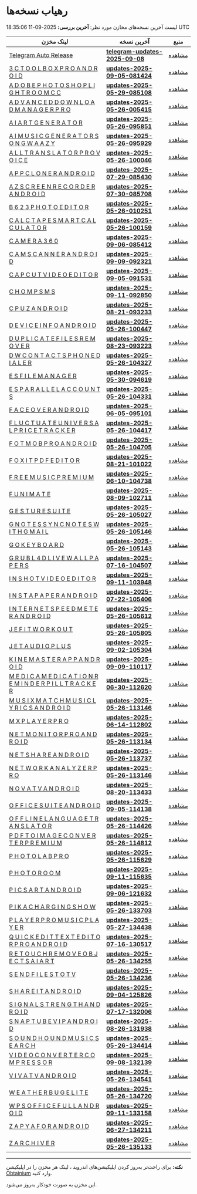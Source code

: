 # رهیاب نسخه‌ها

لیست آخرین نسخه‌های مخازن مورد نظر:
**آخرین بررسی:** 2025-09-11 18:35:06 UTC

| لینک مخزن | آخرین نسخه | منبع |
|---|---|---|
| [Telegram Auto Release](https://github.com/vpnclashfa-backup/telegram-auto-release) | [**telegram-updates-2025-09-08**](https://github.com/vpnclashfa-backup/telegram-auto-release/releases/tag/telegram-updates-2025-09-08) | [مشاهده](https://telegram.org/apps) |
| [3 C T O O L B O X P R O A N D R O I D](https://github.com/vpnclashfa-backup/3_c_t_o_o_l_b_o_x_p_r_o_a_n_d_r_o_i_d) | [**updates-2025-09-05-081424**](https://github.com/vpnclashfa-backup/3_c_t_o_o_l_b_o_x_p_r_o_a_n_d_r_o_i_d/releases/tag/updates-2025-09-05-081424) | [مشاهده](https://www.farsroid.com/3c-toolbox-pro-android/) |
| [A D O B E P H O T O S H O P L I G H T R O O M C C](https://github.com/vpnclashfa-backup/a_d_o_b_e_p_h_o_t_o_s_h_o_p_l_i_g_h_t_r_o_o_m_c_c) | [**updates-2025-05-29-085108**](https://github.com/vpnclashfa-backup/a_d_o_b_e_p_h_o_t_o_s_h_o_p_l_i_g_h_t_r_o_o_m_c_c/releases/tag/updates-2025-05-29-085108) | [مشاهده](https://www.farsroid.com/adobe-photoshop-lightroom-cc/) |
| [A D V A N C E D D O W N L O A D M A N A G E R P R O](https://github.com/vpnclashfa-backup/a_d_v_a_n_c_e_d_d_o_w_n_l_o_a_d_m_a_n_a_g_e_r_p_r_o) | [**updates-2025-05-26-005415**](https://github.com/vpnclashfa-backup/a_d_v_a_n_c_e_d_d_o_w_n_l_o_a_d_m_a_n_a_g_e_r_p_r_o/releases/tag/updates-2025-05-26-005415) | [مشاهده](https://www.farsroid.com/advanced-download-manager-pro/) |
| [A I A R T G E N E R A T O R](https://github.com/vpnclashfa-backup/a_i_a_r_t_g_e_n_e_r_a_t_o_r) | [**updates-2025-05-26-095851**](https://github.com/vpnclashfa-backup/a_i_a_r_t_g_e_n_e_r_a_t_o_r/releases/tag/updates-2025-05-26-095851) | [مشاهده](https://www.farsroid.com/ai-art-generator/) |
| [A I M U S I C G E N E R A T O R S O N G W A A Z Y](https://github.com/vpnclashfa-backup/a_i_m_u_s_i_c_g_e_n_e_r_a_t_o_r_s_o_n_g_w_a_a_z_y) | [**updates-2025-05-26-095929**](https://github.com/vpnclashfa-backup/a_i_m_u_s_i_c_g_e_n_e_r_a_t_o_r_s_o_n_g_w_a_a_z_y/releases/tag/updates-2025-05-26-095929) | [مشاهده](https://www.farsroid.com/ai-music-generator-song-waazy/) |
| [A L L T R A N S L A T O R P R O V O I C E](https://github.com/vpnclashfa-backup/a_l_l_t_r_a_n_s_l_a_t_o_r_p_r_o_v_o_i_c_e) | [**updates-2025-05-26-100046**](https://github.com/vpnclashfa-backup/a_l_l_t_r_a_n_s_l_a_t_o_r_p_r_o_v_o_i_c_e/releases/tag/updates-2025-05-26-100046) | [مشاهده](https://www.farsroid.com/all-translator-pro-voice/) |
| [A P P C L O N E R A N D R O I D](https://github.com/vpnclashfa-backup/a_p_p_c_l_o_n_e_r_a_n_d_r_o_i_d) | [**updates-2025-07-29-085430**](https://github.com/vpnclashfa-backup/a_p_p_c_l_o_n_e_r_a_n_d_r_o_i_d/releases/tag/updates-2025-07-29-085430) | [مشاهده](https://www.farsroid.com/app-cloner-android/) |
| [A Z S C R E E N R E C O R D E R A N D R O I D](https://github.com/vpnclashfa-backup/a_z_s_c_r_e_e_n_r_e_c_o_r_d_e_r_a_n_d_r_o_i_d) | [**updates-2025-07-30-085708**](https://github.com/vpnclashfa-backup/a_z_s_c_r_e_e_n_r_e_c_o_r_d_e_r_a_n_d_r_o_i_d/releases/tag/updates-2025-07-30-085708) | [مشاهده](https://www.farsroid.com/az-screen-recorder-android/) |
| [B 6 2 3 P H O T O E D I T O R](https://github.com/vpnclashfa-backup/b_6_2_3_p_h_o_t_o_e_d_i_t_o_r) | [**updates-2025-05-26-010251**](https://github.com/vpnclashfa-backup/b_6_2_3_p_h_o_t_o_e_d_i_t_o_r/releases/tag/updates-2025-05-26-010251) | [مشاهده](https://www.farsroid.com/b623-photo-editor/) |
| [C A L C T A P E S M A R T C A L C U L A T O R](https://github.com/vpnclashfa-backup/c_a_l_c_t_a_p_e_s_m_a_r_t_c_a_l_c_u_l_a_t_o_r) | [**updates-2025-05-26-100159**](https://github.com/vpnclashfa-backup/c_a_l_c_t_a_p_e_s_m_a_r_t_c_a_l_c_u_l_a_t_o_r/releases/tag/updates-2025-05-26-100159) | [مشاهده](https://www.farsroid.com/calctape-smart-calculator/) |
| [C A M E R A 3 6 0](https://github.com/vpnclashfa-backup/c_a_m_e_r_a_3_6_0) | [**updates-2025-09-06-085412**](https://github.com/vpnclashfa-backup/c_a_m_e_r_a_3_6_0/releases/tag/updates-2025-09-06-085412) | [مشاهده](https://www.farsroid.com/camera360/) |
| [C A M S C A N N E R A N D R O I D](https://github.com/vpnclashfa-backup/c_a_m_s_c_a_n_n_e_r_a_n_d_r_o_i_d) | [**updates-2025-09-09-092321**](https://github.com/vpnclashfa-backup/c_a_m_s_c_a_n_n_e_r_a_n_d_r_o_i_d/releases/tag/updates-2025-09-09-092321) | [مشاهده](https://www.farsroid.com/camscanner-android/) |
| [C A P C U T V I D E O E D I T O R](https://github.com/vpnclashfa-backup/c_a_p_c_u_t_v_i_d_e_o_e_d_i_t_o_r) | [**updates-2025-09-05-091531**](https://github.com/vpnclashfa-backup/c_a_p_c_u_t_v_i_d_e_o_e_d_i_t_o_r/releases/tag/updates-2025-09-05-091531) | [مشاهده](https://www.farsroid.com/capcut-video-editor/) |
| [C H O M P S M S](https://github.com/vpnclashfa-backup/c_h_o_m_p_s_m_s) | [**updates-2025-09-11-092850**](https://github.com/vpnclashfa-backup/c_h_o_m_p_s_m_s/releases/tag/updates-2025-09-11-092850) | [مشاهده](https://www.farsroid.com/chomp-sms/) |
| [C P U Z A N D R O I D](https://github.com/vpnclashfa-backup/c_p_u_z_a_n_d_r_o_i_d) | [**updates-2025-08-21-093233**](https://github.com/vpnclashfa-backup/c_p_u_z_a_n_d_r_o_i_d/releases/tag/updates-2025-08-21-093233) | [مشاهده](https://www.farsroid.com/cpu-z-android/) |
| [D E V I C E I N F O A N D R O I D](https://github.com/vpnclashfa-backup/d_e_v_i_c_e_i_n_f_o_a_n_d_r_o_i_d) | [**updates-2025-05-26-100447**](https://github.com/vpnclashfa-backup/d_e_v_i_c_e_i_n_f_o_a_n_d_r_o_i_d/releases/tag/updates-2025-05-26-100447) | [مشاهده](https://www.farsroid.com/device-info-android/) |
| [D U P L I C A T E F I L E S R E M O V E R](https://github.com/vpnclashfa-backup/d_u_p_l_i_c_a_t_e_f_i_l_e_s_r_e_m_o_v_e_r) | [**updates-2025-08-23-093223**](https://github.com/vpnclashfa-backup/d_u_p_l_i_c_a_t_e_f_i_l_e_s_r_e_m_o_v_e_r/releases/tag/updates-2025-08-23-093223) | [مشاهده](https://www.farsroid.com/duplicate-files-remover/) |
| [D W C O N T A C T S P H O N E D I A L E R](https://github.com/vpnclashfa-backup/d_w_c_o_n_t_a_c_t_s_p_h_o_n_e_d_i_a_l_e_r) | [**updates-2025-05-26-104327**](https://github.com/vpnclashfa-backup/d_w_c_o_n_t_a_c_t_s_p_h_o_n_e_d_i_a_l_e_r/releases/tag/updates-2025-05-26-104327) | [مشاهده](https://www.farsroid.com/dw-contacts-phone-dialer/) |
| [E S F I L E M A N A G E R](https://github.com/vpnclashfa-backup/e_s_f_i_l_e_m_a_n_a_g_e_r) | [**updates-2025-05-30-094619**](https://github.com/vpnclashfa-backup/e_s_f_i_l_e_m_a_n_a_g_e_r/releases/tag/updates-2025-05-30-094619) | [مشاهده](https://www.farsroid.com/es-file-manager/) |
| [E S P A R A L L E L A C C O U N T S](https://github.com/vpnclashfa-backup/e_s_p_a_r_a_l_l_e_l_a_c_c_o_u_n_t_s) | [**updates-2025-05-26-104331**](https://github.com/vpnclashfa-backup/e_s_p_a_r_a_l_l_e_l_a_c_c_o_u_n_t_s/releases/tag/updates-2025-05-26-104331) | [مشاهده](https://www.farsroid.com/es-parallel-accounts/) |
| [F A C E O V E R A N D R O I D](https://github.com/vpnclashfa-backup/f_a_c_e_o_v_e_r_a_n_d_r_o_i_d) | [**updates-2025-06-05-095101**](https://github.com/vpnclashfa-backup/f_a_c_e_o_v_e_r_a_n_d_r_o_i_d/releases/tag/updates-2025-06-05-095101) | [مشاهده](https://www.farsroid.com/face-over-android/) |
| [F L U C T U A T E U N I V E R S A L P R I C E T R A C K E R](https://github.com/vpnclashfa-backup/f_l_u_c_t_u_a_t_e_u_n_i_v_e_r_s_a_l_p_r_i_c_e_t_r_a_c_k_e_r) | [**updates-2025-05-26-104417**](https://github.com/vpnclashfa-backup/f_l_u_c_t_u_a_t_e_u_n_i_v_e_r_s_a_l_p_r_i_c_e_t_r_a_c_k_e_r/releases/tag/updates-2025-05-26-104417) | [مشاهده](https://www.farsroid.com/fluctuate-universal-price-tracker/) |
| [F O T M O B P R O A N D R O I D](https://github.com/vpnclashfa-backup/f_o_t_m_o_b_p_r_o_a_n_d_r_o_i_d) | [**updates-2025-05-26-104705**](https://github.com/vpnclashfa-backup/f_o_t_m_o_b_p_r_o_a_n_d_r_o_i_d/releases/tag/updates-2025-05-26-104705) | [مشاهده](https://www.farsroid.com/fotmob-pro-android/) |
| [F O X I T P D F E D I T O R](https://github.com/vpnclashfa-backup/f_o_x_i_t_p_d_f_e_d_i_t_o_r) | [**updates-2025-08-21-101022**](https://github.com/vpnclashfa-backup/f_o_x_i_t_p_d_f_e_d_i_t_o_r/releases/tag/updates-2025-08-21-101022) | [مشاهده](https://www.farsroid.com/foxit-pdf-editor/) |
| [F R E E M U S I C P R E M I U M](https://github.com/vpnclashfa-backup/f_r_e_e_m_u_s_i_c_p_r_e_m_i_u_m) | [**updates-2025-06-10-104738**](https://github.com/vpnclashfa-backup/f_r_e_e_m_u_s_i_c_p_r_e_m_i_u_m/releases/tag/updates-2025-06-10-104738) | [مشاهده](https://www.farsroid.com/free-music-premium/) |
| [F U N I M A T E](https://github.com/vpnclashfa-backup/f_u_n_i_m_a_t_e) | [**updates-2025-08-09-102711**](https://github.com/vpnclashfa-backup/f_u_n_i_m_a_t_e/releases/tag/updates-2025-08-09-102711) | [مشاهده](https://www.farsroid.com/funimate/) |
| [G E S T U R E S U I T E](https://github.com/vpnclashfa-backup/g_e_s_t_u_r_e_s_u_i_t_e) | [**updates-2025-05-26-105027**](https://github.com/vpnclashfa-backup/g_e_s_t_u_r_e_s_u_i_t_e/releases/tag/updates-2025-05-26-105027) | [مشاهده](https://www.farsroid.com/gesture-suite/) |
| [G N O T E S S Y N C N O T E S W I T H G M A I L](https://github.com/vpnclashfa-backup/g_n_o_t_e_s_s_y_n_c_n_o_t_e_s_w_i_t_h_g_m_a_i_l) | [**updates-2025-05-26-105146**](https://github.com/vpnclashfa-backup/g_n_o_t_e_s_s_y_n_c_n_o_t_e_s_w_i_t_h_g_m_a_i_l/releases/tag/updates-2025-05-26-105146) | [مشاهده](https://www.farsroid.com/gnotes-sync-notes-with-gmail/) |
| [G O K E Y B O A R D](https://github.com/vpnclashfa-backup/g_o_k_e_y_b_o_a_r_d) | [**updates-2025-05-26-105143**](https://github.com/vpnclashfa-backup/g_o_k_e_y_b_o_a_r_d/releases/tag/updates-2025-05-26-105143) | [مشاهده](https://www.farsroid.com/go-keyboard/) |
| [G R U B L 4 D L I V E W A L L P A P E R S](https://github.com/vpnclashfa-backup/g_r_u_b_l_4_d_l_i_v_e_w_a_l_l_p_a_p_e_r_s) | [**updates-2025-07-16-104507**](https://github.com/vpnclashfa-backup/g_r_u_b_l_4_d_l_i_v_e_w_a_l_l_p_a_p_e_r_s/releases/tag/updates-2025-07-16-104507) | [مشاهده](https://www.farsroid.com/grubl-4d-live-wallpapers/) |
| [I N S H O T V I D E O E D I T O R](https://github.com/vpnclashfa-backup/i_n_s_h_o_t_v_i_d_e_o_e_d_i_t_o_r) | [**updates-2025-09-11-103948**](https://github.com/vpnclashfa-backup/i_n_s_h_o_t_v_i_d_e_o_e_d_i_t_o_r/releases/tag/updates-2025-09-11-103948) | [مشاهده](https://www.farsroid.com/inshot-video-editor/) |
| [I N S T A P A P E R A N D R O I D](https://github.com/vpnclashfa-backup/i_n_s_t_a_p_a_p_e_r_a_n_d_r_o_i_d) | [**updates-2025-07-22-105406**](https://github.com/vpnclashfa-backup/i_n_s_t_a_p_a_p_e_r_a_n_d_r_o_i_d/releases/tag/updates-2025-07-22-105406) | [مشاهده](https://www.farsroid.com/instapaper-android/) |
| [I N T E R N E T S P E E D M E T E R A N D R O I D](https://github.com/vpnclashfa-backup/i_n_t_e_r_n_e_t_s_p_e_e_d_m_e_t_e_r_a_n_d_r_o_i_d) | [**updates-2025-05-26-105612**](https://github.com/vpnclashfa-backup/i_n_t_e_r_n_e_t_s_p_e_e_d_m_e_t_e_r_a_n_d_r_o_i_d/releases/tag/updates-2025-05-26-105612) | [مشاهده](https://www.farsroid.com/internet-speed-meter-android/) |
| [J E F I T W O R K O U T](https://github.com/vpnclashfa-backup/j_e_f_i_t_w_o_r_k_o_u_t) | [**updates-2025-05-26-105805**](https://github.com/vpnclashfa-backup/j_e_f_i_t_w_o_r_k_o_u_t/releases/tag/updates-2025-05-26-105805) | [مشاهده](https://www.farsroid.com/jefit-workout/) |
| [J E T A U D I O P L U S](https://github.com/vpnclashfa-backup/j_e_t_a_u_d_i_o_p_l_u_s) | [**updates-2025-09-02-105304**](https://github.com/vpnclashfa-backup/j_e_t_a_u_d_i_o_p_l_u_s/releases/tag/updates-2025-09-02-105304) | [مشاهده](https://www.farsroid.com/jetaudio-plus/) |
| [K I N E M A S T E R A P P A N D R O I D](https://github.com/vpnclashfa-backup/k_i_n_e_m_a_s_t_e_r_a_p_p_a_n_d_r_o_i_d) | [**updates-2025-09-09-110117**](https://github.com/vpnclashfa-backup/k_i_n_e_m_a_s_t_e_r_a_p_p_a_n_d_r_o_i_d/releases/tag/updates-2025-09-09-110117) | [مشاهده](https://www.farsroid.com/kinemaster-app-android/) |
| [M E D I C A M E D I C A T I O N R E M I N D E R P I L L T R A C K E R](https://github.com/vpnclashfa-backup/m_e_d_i_c_a_m_e_d_i_c_a_t_i_o_n_r_e_m_i_n_d_e_r_p_i_l_l_t_r_a_c_k_e_r) | [**updates-2025-06-30-112620**](https://github.com/vpnclashfa-backup/m_e_d_i_c_a_m_e_d_i_c_a_t_i_o_n_r_e_m_i_n_d_e_r_p_i_l_l_t_r_a_c_k_e_r/releases/tag/updates-2025-06-30-112620) | [مشاهده](https://www.farsroid.com/medica-medication-reminder-pill-tracker/) |
| [M U S I X M A T C H M U S I C L Y R I C S A N D R O I D](https://github.com/vpnclashfa-backup/m_u_s_i_x_m_a_t_c_h_m_u_s_i_c_l_y_r_i_c_s_a_n_d_r_o_i_d) | [**updates-2025-05-26-113146**](https://github.com/vpnclashfa-backup/m_u_s_i_x_m_a_t_c_h_m_u_s_i_c_l_y_r_i_c_s_a_n_d_r_o_i_d/releases/tag/updates-2025-05-26-113146) | [مشاهده](https://www.farsroid.com/musixmatch-music-lyrics-android/) |
| [M X P L A Y E R P R O](https://github.com/vpnclashfa-backup/m_x_p_l_a_y_e_r_p_r_o) | [**updates-2025-06-14-112802**](https://github.com/vpnclashfa-backup/m_x_p_l_a_y_e_r_p_r_o/releases/tag/updates-2025-06-14-112802) | [مشاهده](https://www.farsroid.com/mx-player-pro/) |
| [N E T M O N I T O R P R O A N D R O I D](https://github.com/vpnclashfa-backup/n_e_t_m_o_n_i_t_o_r_p_r_o_a_n_d_r_o_i_d) | [**updates-2025-05-26-113134**](https://github.com/vpnclashfa-backup/n_e_t_m_o_n_i_t_o_r_p_r_o_a_n_d_r_o_i_d/releases/tag/updates-2025-05-26-113134) | [مشاهده](https://www.farsroid.com/netmonitor-pro-android/) |
| [N E T S H A R E A N D R O I D](https://github.com/vpnclashfa-backup/n_e_t_s_h_a_r_e_a_n_d_r_o_i_d) | [**updates-2025-05-26-113737**](https://github.com/vpnclashfa-backup/n_e_t_s_h_a_r_e_a_n_d_r_o_i_d/releases/tag/updates-2025-05-26-113737) | [مشاهده](https://www.farsroid.com/netshare-android/) |
| [N E T W O R K A N A L Y Z E R P R O](https://github.com/vpnclashfa-backup/n_e_t_w_o_r_k_a_n_a_l_y_z_e_r_p_r_o) | [**updates-2025-05-26-113146**](https://github.com/vpnclashfa-backup/n_e_t_w_o_r_k_a_n_a_l_y_z_e_r_p_r_o/releases/tag/updates-2025-05-26-113146) | [مشاهده](https://www.farsroid.com/network-analyzer-pro/) |
| [N O V A T V A N D R O I D](https://github.com/vpnclashfa-backup/n_o_v_a_t_v_a_n_d_r_o_i_d) | [**updates-2025-08-20-113433**](https://github.com/vpnclashfa-backup/n_o_v_a_t_v_a_n_d_r_o_i_d/releases/tag/updates-2025-08-20-113433) | [مشاهده](https://www.farsroid.com/novatv-android/) |
| [O F F I C E S U I T E A N D R O I D](https://github.com/vpnclashfa-backup/o_f_f_i_c_e_s_u_i_t_e_a_n_d_r_o_i_d) | [**updates-2025-09-05-114138**](https://github.com/vpnclashfa-backup/o_f_f_i_c_e_s_u_i_t_e_a_n_d_r_o_i_d/releases/tag/updates-2025-09-05-114138) | [مشاهده](https://www.farsroid.com/officesuite-android/) |
| [O F F L I N E L A N G U A G E T R A N S L A T O R](https://github.com/vpnclashfa-backup/o_f_f_l_i_n_e_l_a_n_g_u_a_g_e_t_r_a_n_s_l_a_t_o_r) | [**updates-2025-05-26-114426**](https://github.com/vpnclashfa-backup/o_f_f_l_i_n_e_l_a_n_g_u_a_g_e_t_r_a_n_s_l_a_t_o_r/releases/tag/updates-2025-05-26-114426) | [مشاهده](https://www.farsroid.com/offline-language-translator/) |
| [P D F T O I M A G E C O N V E R T E R P R E M I U M](https://github.com/vpnclashfa-backup/p_d_f_t_o_i_m_a_g_e_c_o_n_v_e_r_t_e_r_p_r_e_m_i_u_m) | [**updates-2025-05-26-114812**](https://github.com/vpnclashfa-backup/p_d_f_t_o_i_m_a_g_e_c_o_n_v_e_r_t_e_r_p_r_e_m_i_u_m/releases/tag/updates-2025-05-26-114812) | [مشاهده](https://www.farsroid.com/pdf-to-image-converter-premium/) |
| [P H O T O L A B P R O](https://github.com/vpnclashfa-backup/p_h_o_t_o_l_a_b_p_r_o) | [**updates-2025-05-26-115629**](https://github.com/vpnclashfa-backup/p_h_o_t_o_l_a_b_p_r_o/releases/tag/updates-2025-05-26-115629) | [مشاهده](https://www.farsroid.com/pho-to-lab-pro/) |
| [P H O T O R O O M](https://github.com/vpnclashfa-backup/p_h_o_t_o_r_o_o_m) | [**updates-2025-09-11-115635**](https://github.com/vpnclashfa-backup/p_h_o_t_o_r_o_o_m/releases/tag/updates-2025-09-11-115635) | [مشاهده](https://www.farsroid.com/photoroom/) |
| [P I C S A R T A N D R O I D](https://github.com/vpnclashfa-backup/p_i_c_s_a_r_t_a_n_d_r_o_i_d) | [**updates-2025-09-06-121632**](https://github.com/vpnclashfa-backup/p_i_c_s_a_r_t_a_n_d_r_o_i_d/releases/tag/updates-2025-09-06-121632) | [مشاهده](https://www.farsroid.com/picsart-android/) |
| [P I K A C H A R G I N G S H O W](https://github.com/vpnclashfa-backup/p_i_k_a_c_h_a_r_g_i_n_g_s_h_o_w) | [**updates-2025-05-26-133703**](https://github.com/vpnclashfa-backup/p_i_k_a_c_h_a_r_g_i_n_g_s_h_o_w/releases/tag/updates-2025-05-26-133703) | [مشاهده](https://www.farsroid.com/pika-charging-show/) |
| [P L A Y E R P R O M U S I C P L A Y E R](https://github.com/vpnclashfa-backup/p_l_a_y_e_r_p_r_o_m_u_s_i_c_p_l_a_y_e_r) | [**updates-2025-05-27-134438**](https://github.com/vpnclashfa-backup/p_l_a_y_e_r_p_r_o_m_u_s_i_c_p_l_a_y_e_r/releases/tag/updates-2025-05-27-134438) | [مشاهده](https://www.farsroid.com/playerpro-music-player/) |
| [Q U I C K E D I T T E X T E D I T O R P R O A N D R O I D](https://github.com/vpnclashfa-backup/q_u_i_c_k_e_d_i_t_t_e_x_t_e_d_i_t_o_r_p_r_o_a_n_d_r_o_i_d) | [**updates-2025-07-16-130517**](https://github.com/vpnclashfa-backup/q_u_i_c_k_e_d_i_t_t_e_x_t_e_d_i_t_o_r_p_r_o_a_n_d_r_o_i_d/releases/tag/updates-2025-07-16-130517) | [مشاهده](https://www.farsroid.com/quickedit-text-editor-pro-android/) |
| [R E T O U C H R E M O V E O B J E C T S A I A R T](https://github.com/vpnclashfa-backup/r_e_t_o_u_c_h_r_e_m_o_v_e_o_b_j_e_c_t_s_a_i_a_r_t) | [**updates-2025-05-26-134255**](https://github.com/vpnclashfa-backup/r_e_t_o_u_c_h_r_e_m_o_v_e_o_b_j_e_c_t_s_a_i_a_r_t/releases/tag/updates-2025-05-26-134255) | [مشاهده](https://www.farsroid.com/retouch-remove-objects-ai-art/) |
| [S E N D F I L E S T O T V](https://github.com/vpnclashfa-backup/s_e_n_d_f_i_l_e_s_t_o_t_v) | [**updates-2025-05-26-134236**](https://github.com/vpnclashfa-backup/s_e_n_d_f_i_l_e_s_t_o_t_v/releases/tag/updates-2025-05-26-134236) | [مشاهده](https://www.farsroid.com/send-files-to-tv/) |
| [S H A R E I T A N D R O I D](https://github.com/vpnclashfa-backup/s_h_a_r_e_i_t_a_n_d_r_o_i_d) | [**updates-2025-09-04-125826**](https://github.com/vpnclashfa-backup/s_h_a_r_e_i_t_a_n_d_r_o_i_d/releases/tag/updates-2025-09-04-125826) | [مشاهده](https://www.farsroid.com/shareit-android/) |
| [S I G N A L S T R E N G T H A N D R O I D](https://github.com/vpnclashfa-backup/s_i_g_n_a_l_s_t_r_e_n_g_t_h_a_n_d_r_o_i_d) | [**updates-2025-07-17-132006**](https://github.com/vpnclashfa-backup/s_i_g_n_a_l_s_t_r_e_n_g_t_h_a_n_d_r_o_i_d/releases/tag/updates-2025-07-17-132006) | [مشاهده](https://www.farsroid.com/signal-strength-android/) |
| [S N A P T U B E V I P A N D R O I D](https://github.com/vpnclashfa-backup/s_n_a_p_t_u_b_e_v_i_p_a_n_d_r_o_i_d) | [**updates-2025-08-26-131938**](https://github.com/vpnclashfa-backup/s_n_a_p_t_u_b_e_v_i_p_a_n_d_r_o_i_d/releases/tag/updates-2025-08-26-131938) | [مشاهده](https://www.farsroid.com/snaptube-vip-android/) |
| [S O U N D H O U N D M U S I C S E A R C H](https://github.com/vpnclashfa-backup/s_o_u_n_d_h_o_u_n_d_m_u_s_i_c_s_e_a_r_c_h) | [**updates-2025-05-26-134414**](https://github.com/vpnclashfa-backup/s_o_u_n_d_h_o_u_n_d_m_u_s_i_c_s_e_a_r_c_h/releases/tag/updates-2025-05-26-134414) | [مشاهده](https://www.farsroid.com/soundhound-music-search/) |
| [V I D E O C O N V E R T E R C O M P R E S S O R](https://github.com/vpnclashfa-backup/v_i_d_e_o_c_o_n_v_e_r_t_e_r_c_o_m_p_r_e_s_s_o_r) | [**updates-2025-09-08-132139**](https://github.com/vpnclashfa-backup/v_i_d_e_o_c_o_n_v_e_r_t_e_r_c_o_m_p_r_e_s_s_o_r/releases/tag/updates-2025-09-08-132139) | [مشاهده](https://www.farsroid.com/video-converter-compressor/) |
| [V I V A T V A N D R O I D](https://github.com/vpnclashfa-backup/v_i_v_a_t_v_a_n_d_r_o_i_d) | [**updates-2025-05-26-134541**](https://github.com/vpnclashfa-backup/v_i_v_a_t_v_a_n_d_r_o_i_d/releases/tag/updates-2025-05-26-134541) | [مشاهده](https://www.farsroid.com/vivatv-android/) |
| [W E A T H E R B U G E L I T E](https://github.com/vpnclashfa-backup/w_e_a_t_h_e_r_b_u_g_e_l_i_t_e) | [**updates-2025-05-26-134720**](https://github.com/vpnclashfa-backup/w_e_a_t_h_e_r_b_u_g_e_l_i_t_e/releases/tag/updates-2025-05-26-134720) | [مشاهده](https://www.farsroid.com/weatherbug-elite/) |
| [W P S O F F I C E F U L L A N D R O I D](https://github.com/vpnclashfa-backup/w_p_s_o_f_f_i_c_e_f_u_l_l_a_n_d_r_o_i_d) | [**updates-2025-09-11-133158**](https://github.com/vpnclashfa-backup/w_p_s_o_f_f_i_c_e_f_u_l_l_a_n_d_r_o_i_d/releases/tag/updates-2025-09-11-133158) | [مشاهده](https://www.farsroid.com/wps-office-full-android/) |
| [Z A P Y A F O R A N D R O I D](https://github.com/vpnclashfa-backup/z_a_p_y_a_f_o_r_a_n_d_r_o_i_d) | [**updates-2025-06-27-134211**](https://github.com/vpnclashfa-backup/z_a_p_y_a_f_o_r_a_n_d_r_o_i_d/releases/tag/updates-2025-06-27-134211) | [مشاهده](https://www.farsroid.com/zapya-for-android/) |
| [Z A R C H I V E R](https://github.com/vpnclashfa-backup/z_a_r_c_h_i_v_e_r) | [**updates-2025-05-26-135133**](https://github.com/vpnclashfa-backup/z_a_r_c_h_i_v_e_r/releases/tag/updates-2025-05-26-135133) | [مشاهده](https://www.farsroid.com/zarchiver/) |
---
**نکته:** برای راحت‌تر به‌روز کردن اپلیکیشن‌های اندروید ، لینک هر مخزن را در اپلیکیشن [Obtainium](https://github.com/ImranR98/Obtainium) وارد کنید.

این مخزن به صورت خودکار به‌روز می‌شود.
